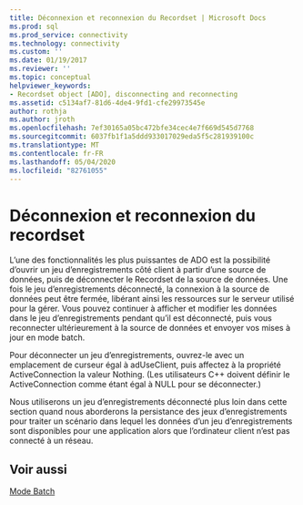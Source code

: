 ```yaml
---
title: Déconnexion et reconnexion du Recordset | Microsoft Docs
ms.prod: sql
ms.prod_service: connectivity
ms.technology: connectivity
ms.custom: ''
ms.date: 01/19/2017
ms.reviewer: ''
ms.topic: conceptual
helpviewer_keywords:
- Recordset object [ADO], disconnecting and reconnecting
ms.assetid: c5134af7-81d6-4de4-9fd1-cfe29973545e
author: rothja
ms.author: jroth
ms.openlocfilehash: 7ef30165a05bc472bfe34cec4e7f669d545d7768
ms.sourcegitcommit: 6037fb1f1a5ddd933017029eda5f5c281939100c
ms.translationtype: MT
ms.contentlocale: fr-FR
ms.lasthandoff: 05/04/2020
ms.locfileid: "82761055"
---
```

# <a name="disconnecting-and-reconnecting-the-recordset"></a>Déconnexion et reconnexion du recordset
L’une des fonctionnalités les plus puissantes de ADO est la possibilité d’ouvrir un jeu d’enregistrements côté client à partir d’une source de données, puis de déconnecter le Recordset de la source de données. Une fois le jeu d’enregistrements déconnecté, la connexion à la source de données peut être fermée, libérant ainsi les ressources sur le serveur utilisé pour la gérer. Vous pouvez continuer à afficher et modifier les données dans le jeu d’enregistrements pendant qu’il est déconnecté, puis vous reconnecter ultérieurement à la source de données et envoyer vos mises à jour en mode batch.  
  
 Pour déconnecter un jeu d’enregistrements, ouvrez-le avec un emplacement de curseur égal à adUseClient, puis affectez à la propriété ActiveConnection la valeur Nothing. (Les utilisateurs C++ doivent définir le ActiveConnection comme étant égal à NULL pour se déconnecter.)  
  
 Nous utiliserons un jeu d’enregistrements déconnecté plus loin dans cette section quand nous aborderons la persistance des jeux d’enregistrements pour traiter un scénario dans lequel les données d’un jeu d’enregistrements sont disponibles pour une application alors que l’ordinateur client n’est pas connecté à un réseau.  
  
## <a name="see-also"></a>Voir aussi  
 [Mode Batch](../../../ado/guide/data/batch-mode.md)
